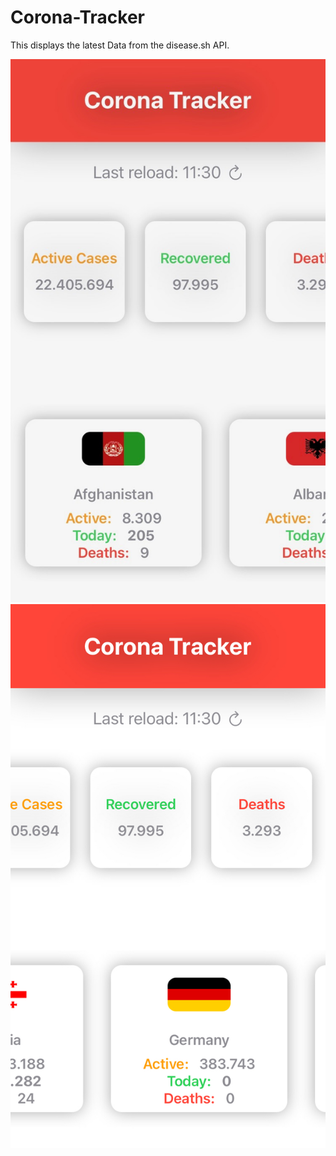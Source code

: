 # Corona-Tracker
This displays the latest Data from the disease.sh API.

![alt text](https://github.com/chrizzly0/Corona-Tracker/blob/main/Picture1.jpeg?raw=true)
![alt text](https://github.com/chrizzly0/Corona-Tracker/blob/main/Picture2.jpg?raw=true)
